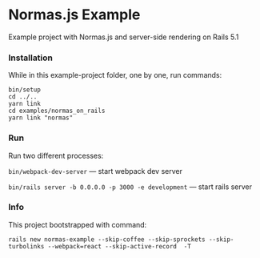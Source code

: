 # Normas.js Example

Example project with Normas.js and server-side rendering on Rails 5.1

### Installation

While in this example-project folder, one by one, run commands:
```
bin/setup
cd ../..
yarn link
cd examples/normas_on_rails
yarn link "normas"
```

### Run

Run two different processes:

`bin/webpack-dev-server` — start webpack dev server

`bin/rails server -b 0.0.0.0 -p 3000 -e development` — start rails server


### Info 

This project bootstrapped with command: 

`rails new normas-example --skip-coffee --skip-sprockets --skip-turbolinks --webpack=react --skip-active-record  -T`
